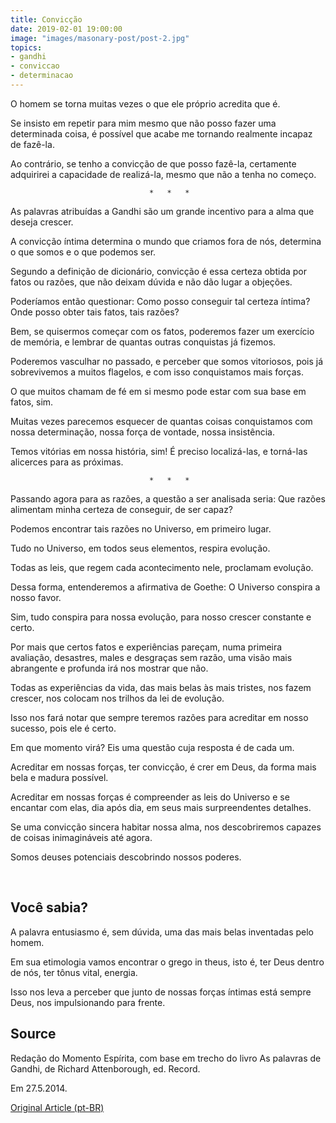 ```yaml
---
title: Convicção
date: 2019-02-01 19:00:00
image: "images/masonary-post/post-2.jpg"
topics: 
- gandhi
- conviccao
- determinacao
---
```


O homem se torna muitas vezes o que ele próprio acredita que é.

Se insisto em repetir para mim mesmo que não posso fazer uma determinada coisa,
é possível que acabe me tornando realmente incapaz de fazê-la.

Ao contrário, se tenho a convicção de que posso fazê-la, certamente adquirirei
a capacidade de realizá-la, mesmo que não a tenha no começo.

                                   *   *   *

As palavras atribuídas a Gandhi são um grande incentivo para a alma que deseja
crescer.

A convicção íntima determina o mundo que criamos fora de nós, determina o que
somos e o que podemos ser.

Segundo a definição de dicionário, convicção é essa certeza obtida por fatos ou
razões, que não deixam dúvida e não dão lugar a objeções.

Poderíamos então questionar: Como posso conseguir tal certeza íntima? Onde
posso obter tais fatos, tais razões?

Bem, se quisermos começar com os fatos, poderemos fazer um exercício de
memória, e lembrar de quantas outras conquistas já fizemos.

Poderemos vasculhar no passado, e perceber que somos vitoriosos, pois já
sobrevivemos a muitos flagelos, e com isso conquistamos mais forças.

O que muitos chamam de fé em si mesmo pode estar com sua base em fatos, sim.

Muitas vezes parecemos esquecer de quantas coisas conquistamos com nossa
determinação, nossa força de vontade, nossa insistência.

Temos vitórias em nossa história, sim! É preciso localizá-las, e torná-las
alicerces para as próximas.

                                   *   *   *

Passando agora para as razões, a questão a ser analisada seria: Que razões
alimentam minha certeza de conseguir, de ser capaz?

Podemos encontrar tais razões no Universo, em primeiro lugar.

Tudo no Universo, em todos seus elementos, respira evolução.

Todas as leis, que regem cada acontecimento nele, proclamam evolução.

Dessa forma, entenderemos a afirmativa de Goethe: O Universo conspira a nosso
favor.

Sim, tudo conspira para nossa evolução, para nosso crescer constante e certo.

Por mais que certos fatos e experiências pareçam, numa primeira avaliação,
desastres, males e desgraças sem razão, uma visão mais abrangente e profunda
irá nos mostrar que não.

Todas as experiências da vida, das mais belas às mais tristes, nos fazem
crescer, nos colocam nos trilhos da lei de evolução.

Isso nos fará notar que sempre teremos razões para acreditar em nosso sucesso,
pois ele é certo.

Em que momento virá? Eis uma questão cuja resposta é de cada um.

Acreditar em nossas forças, ter convicção, é crer em Deus, da forma mais bela e
madura possível.

Acreditar em nossas forças é compreender as leis do Universo e se encantar com
elas, dia após dia, em seus mais surpreendentes detalhes.

Se uma convicção sincera habitar nossa alma, nos descobriremos capazes de
coisas inimagináveis até agora.

Somos deuses potenciais descobrindo nossos poderes.

 

## Você sabia? 

A palavra entusiasmo é, sem dúvida, uma das mais belas inventadas pelo homem.

Em sua etimologia vamos encontrar o grego in theus, isto é, ter Deus dentro de
nós, ter tônus vital, energia.

Isso nos leva a perceber que junto de nossas forças íntimas está sempre Deus,
nos impulsionando para frente.

## Source
Redação do Momento Espírita, com base em trecho
do livro As palavras de Gandhi, de Richard
Attenborough, ed. Record.

Em 27.5.2014. 

[Original Article (pt-BR)](http://momento.com.br/pt/ler_texto.php?id=4147)
